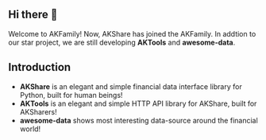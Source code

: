 ## Hi there 👋

Welcome to AKFamily! Now, AKShare has joined the AKFamily. In addtion to our star project, we are still developing **AKTools** and **awesome-data**.

## Introduction

- **AKShare** is an elegant and simple financial data interface library for Python, built for human beings! 
- **AKTools** is an elegant and simple HTTP API library for AKShare, built for AKSharers!
- **awesome-data** shows most interesting data-source around the financial world!
